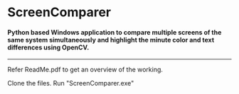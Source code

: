 # ScreenComparer
#### Python based Windows application to compare multiple screens of the same system simultaneously and highlight the minute color and text differences using OpenCV.

---
Refer ReadMe.pdf to get an overview of the working.

Clone the files. Run "ScreenComparer.exe"
